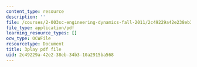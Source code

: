 ```yaml
---
content_type: resource
description: ''
file: /courses/2-003sc-engineering-dynamics-fall-2011/2c49229a42e238eb34b310a2915ba568_zhk9xLjrmi4.pdf
file_type: application/pdf
learning_resource_types: []
ocw_type: OCWFile
resourcetype: Document
title: 3play pdf file
uid: 2c49229a-42e2-38eb-34b3-10a2915ba568
---
```

